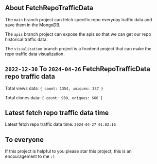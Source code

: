 ## About FetchRepoTrafficData

The `main` branch project can fetch specific repo everyday traffic data and save them in the MongoDB.

The `apis` branch project can expose the apis so that we can get our repo historical traffic data.

The `visualization` branch project is a frontend project that can make the repo traffic data visualization.

## `2022-12-30` To `2024-04-26` FetchRepoTrafficData repo traffic data

Total views data: `{ count: 1354, uniques: 337 }`

Total clones data: `{ count: 939, uniques: 666 }`

## Latest fetch repo traffic data time

Latest fetch repo traffic data time: `2024-04-27 01:02:16`

## To everyone

If this project is helpful to you please star this project, this is an encouragement to me `:)`



